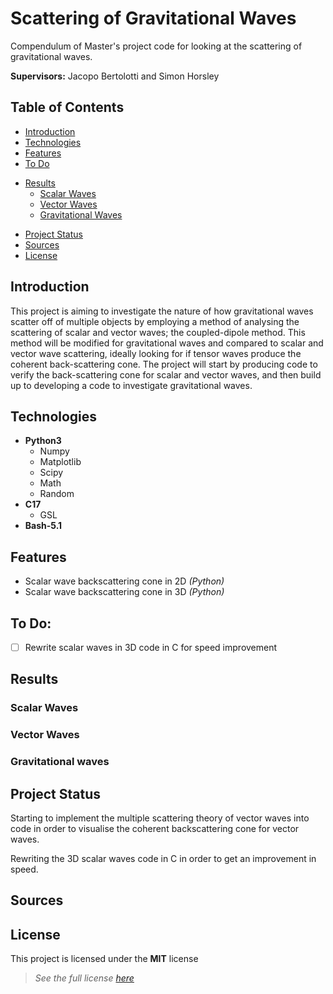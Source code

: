 # Scattering of Gravitational Waves
Compendulum of Master's project code for looking at the scattering of gravitational waves.

**Supervisors:** Jacopo Bertolotti and Simon Horsley

## Table of Contents
* [Introduction](#introduction)
* [Technologies](#technologies)
* [Features](#features)
* [To Do](#to-do)
- [Results](#results)
  * [Scalar Waves](#scalar-waves)
  * [Vector Waves](#vector-waves)
  * [Gravitational Waves](#gravitational-waves)
* [Project Status](#project-status)
* [Sources](#sources)
* [License](#license)

## Introduction
This project is aiming to investigate the nature of how gravitational waves scatter off of multiple objects by employing a method of analysing the scattering of scalar and vector waves; the coupled-dipole method. This method will be modified for gravitational waves and compared to scalar and vector wave scattering, ideally looking for if tensor waves produce the coherent back-scattering cone. The project will start by producing code to verify the back-scattering cone for scalar and vector waves, and then build up to developing a code to investigate gravitational waves.

## Technologies
- **Python3**
  - Numpy
  - Matplotlib
  - Scipy
  - Math
  - Random
- **C17**
  - GSL
- **Bash-5.1**

## Features
- Scalar wave backscattering cone in 2D *(Python)*
- Scalar wave backscattering cone in 3D *(Python)*

## To Do:
- [ ] Rewrite scalar waves in 3D code in C for speed improvement

## Results
### Scalar Waves
### Vector Waves
### Gravitational waves

## Project Status
Starting to implement the multiple scattering theory of vector waves into code in order to visualise the coherent backscattering cone for vector waves.

Rewriting the 3D scalar waves code in C in order to get an improvement in speed.

## Sources

## License
This project is licensed under the **MIT** license
>*See the full license [here](LICENSE)*

